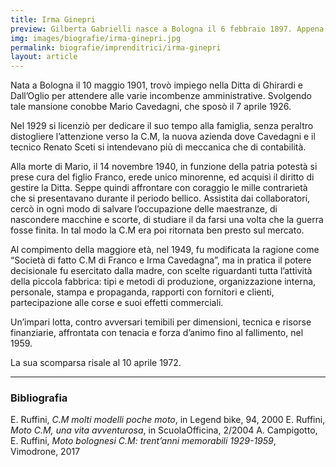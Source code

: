 ```yaml
---
title: Irma Ginepri
preview: Gilberta Gabrielli nasce a Bologna il 6 febbraio 1897. Appena ventunenne sposa Giuseppe Minganti, che affianca e segue fin dagli inizi dell’attività
img: images/biografie/irma-ginepri.jpg
permalink: biografie/imprenditrici/irma-ginepri
layout: article
---
```


Nata a Bologna il 10 maggio 1901, trovò impiego nella Ditta di Ghirardi e Dall’Oglio per attendere alle varie incombenze amministrative. Svolgendo tale mansione conobbe Mario Cavedagni, che sposò il 7 aprile 1926.

Nel 1929 si licenziò per dedicare il suo tempo alla famiglia, senza peraltro distogliere l’attenzione verso la C.M, la nuova azienda dove Cavedagni e il tecnico Renato Sceti si intendevano più di meccanica che di contabilità.

Alla morte di Mario, il 14 novembre 1940, in funzione della patria potestà si prese cura del figlio Franco, erede unico minorenne, ed acquisì il diritto di gestire la Ditta. Seppe quindi affrontare con coraggio le mille contrarietà che si presentavano durante il periodo bellico. Assistita dai collaboratori, cercò in ogni modo di salvare l’occupazione delle maestranze, di nascondere macchine e scorte, di studiare il da farsi una volta che la guerra fosse finita. In tal modo la C.M era poi ritornata ben presto sul mercato.

Al compimento della maggiore età, nel 1949, fu modificata la ragione come “Società di fatto C.M di Franco e Irma Cavedagna”, ma in pratica il potere decisionale fu esercitato dalla madre, con scelte riguardanti tutta l’attività della piccola fabbrica: tipi e metodi di produzione, organizzazione interna, personale, stampa e propaganda, rapporti con fornitori e clienti, partecipazione alle corse e suoi effetti commerciali.

Un’impari lotta, contro avversari temibili per dimensioni, tecnica e risorse finanziarie, affrontata con tenacia e forza d’animo fino al fallimento, nel 1959.

La sua scomparsa risale al 10 aprile 1972.

---

### Bibliografia

E. Ruffini, *C.M molti modelli poche moto*, in Legend bike, 94, 2000
E. Ruffini, *Moto C.M, una vita avventurosa*, in ScuolaOfficina, 2/2004
A. Campigotto, E. Ruffini, *Moto bolognesi C.M: trent’anni memorabili 1929-1959*, Vimodrone, 2017
